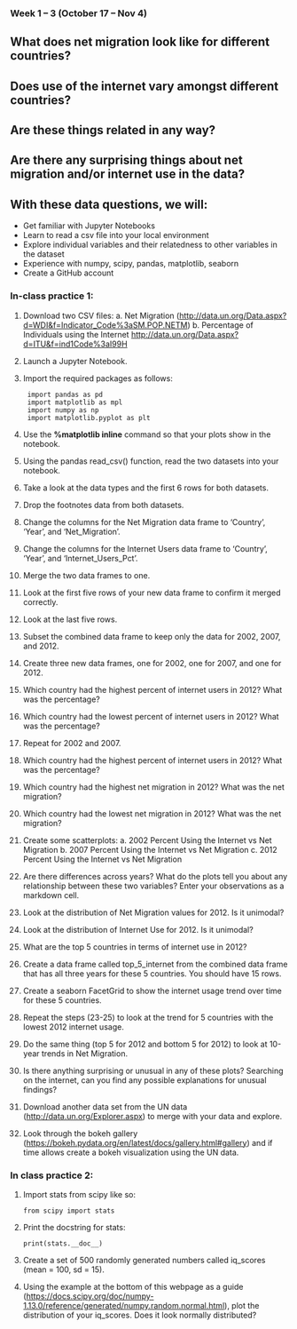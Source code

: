 ### Week 1 – 3 (October 17 – Nov 4)

## What does net migration look like for different countries?
## Does use of the internet vary amongst different countries?
## Are these things related in any way?
## Are there any surprising things about net migration and/or internet use in the data?


## With these data questions, we will:
* Get familiar with Jupyter Notebooks
* Learn to read a csv file into your local environment
* Explore individual variables and their relatedness to other variables in the dataset
* Experience with numpy, scipy, pandas, matplotlib, seaborn
* Create a GitHub account

### In-class practice 1:
1.	Download two CSV files:
a.	Net Migration (http://data.un.org/Data.aspx?d=WDI&f=Indicator_Code%3aSM.POP.NETM)
b.	Percentage of Individuals using the Internet http://data.un.org/Data.aspx?d=ITU&f=ind1Code%3aI99H

2.	Launch a Jupyter Notebook.

3.	Import the required packages as follows:

         import pandas as pd 
         import matplotlib as mpl 
         import numpy as np 
         import matplotlib.pyplot as plt 

4.	Use the __%matplotlib inline__ command so that your plots show in the notebook.
5.	Using the pandas read_csv() function, read the two datasets into your notebook.
6.	Take a look at the data types and the first 6 rows for both datasets.
7.	Drop the footnotes data from both datasets.
8.	Change the columns for the Net Migration data frame to ‘Country’, ‘Year’, and ‘Net_Migration’.
9.	Change the columns for the Internet Users data frame to ‘Country’, ‘Year’, and ‘Internet_Users_Pct’.
10.	Merge the two data frames to one.
11.	Look at the first five rows of your new data frame to confirm it merged correctly.
12.	Look at the last five rows.
13.	Subset the combined data frame to keep only the data for 2002, 2007, and 2012.
14.	 Create three new data frames, one for 2002, one for 2007, and one for 2012.
15.	Which country had the highest percent of internet users in 2012? What was the percentage?
16.	Which country had the lowest percent of internet users in 2012? What was the percentage?
17.	Repeat for 2002 and 2007.
18.	Which country had the highest percent of internet users in 2012? What was the percentage?
19.	Which country had the highest net migration in 2012? What was the net migration?
20.	Which country had the lowest net migration in 2012? What was the net migration?
21.	Create some scatterplots:
a.	2002 Percent Using the Internet vs Net Migration
b.	2007 Percent Using the Internet vs Net Migration
c.	2012 Percent Using the Internet vs Net Migration
22.	Are there differences across years? What do the plots tell you about any relationship between these two variables? Enter your observations as a markdown cell.
23.	Look at the distribution of Net Migration values for 2012. Is it unimodal?
24.	Look at the distribution of Internet Use for 2012. Is it unimodal?
25.	What are the top 5 countries in terms of internet use in 2012?
26.	Create a data frame called top_5_internet from the combined data frame that has all three years for these 5 countries. You should have 15 rows.
27.	Create a seaborn FacetGrid to show the internet usage trend over time for these 5 countries.
28.	Repeat the steps (23-25) to look at the trend for 5 countries with the lowest 2012 internet usage.
29.	Do the same thing (top 5 for 2012 and bottom 5 for 2012) to look at 10-year trends in Net Migration.
30.	Is there anything surprising or unusual in any of these plots? Searching on the internet, can you find any possible explanations for unusual findings?
31.	Download another data set from the UN data (http://data.un.org/Explorer.aspx) to merge with your data and explore.
32.	Look through the bokeh gallery (https://bokeh.pydata.org/en/latest/docs/gallery.html#gallery) and if time allows create a bokeh visualization using the UN data.

### In class practice 2:
1.	Import stats from scipy like so:

        from scipy import stats 

2.	Print the docstring for stats:

        print(stats.__doc__) 

3.	Create a set of 500 randomly generated numbers called iq_scores (mean = 100, sd = 15).
4.	Using the example at the bottom of this webpage as a guide (https://docs.scipy.org/doc/numpy-1.13.0/reference/generated/numpy.random.normal.html), plot the distribution of your iq_scores.  Does it look normally distributed?



